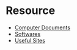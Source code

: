 # Resource

* [Computer Documents](/resrc/computerDocs.md)
* [Softwares](/resrc/softwares.md)
* [Useful Sites](/resrc/usefulSites.md)
